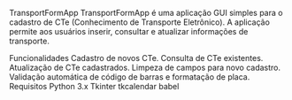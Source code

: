 TransportFormApp
TransportFormApp é uma aplicação GUI simples para o cadastro de CTe (Conhecimento de Transporte Eletrônico). A aplicação permite aos usuários inserir, consultar e atualizar informações de transporte.

Funcionalidades
Cadastro de novos CTe.
Consulta de CTe existentes.
Atualização de CTe cadastrados.
Limpeza de campos para novo cadastro.
Validação automática de código de barras e formatação de placa.
Requisitos
Python 3.x
Tkinter
tkcalendar
babel
